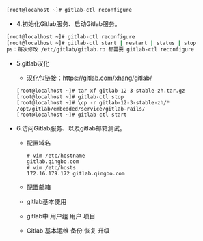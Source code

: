 ```Bash
[root@locahost ~]# gitlab-ctl reconfigure
```

* 4.初始化Gitlab服务、启动Gitlab服务。

```bash
[root@localhost ~]# gitlab-ctl reconfigure
[root@localhost ~]# gitlab-ctl start | restart | status | stop
ps：每次修改 /etc/gitlab/gitlab.rb 都需要 gitlab-ctl reconfigure
```

* 5.gitlab汉化

  - 汉化包链接：<https://gitlab.com/xhang/gitlab/>

  ```
  [root@localhost ~]# tar xf gitlab-12-3-stable-zh.tar.gz
  [root@localhost ~]# gitlab-ctl stop
  [root@localhost ~]# \cp -r gitlab-12-3-stable-zh/* /opt/gitlab/embedded/service/gitlab-rails/
  [root@localhost ~]# gitlab-ctl start
  ```

* 6.访问Gitlab服务、以及gitlab邮箱测试。

  - 配置域名

    ```
    # vim /etc/hostname
    gitlab.qingbo.com
    # vim /etc/hosts
    172.16.179.172 gitlab.qingbo.com
    ```

  - 配置邮箱

  - gitlab基本使用

  - gitlab中 用户组 用户 项目

  - Gitlab 基本运维 备份 恢复 升级

